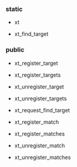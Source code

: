 

### static

* xt

* xt_find_target


### public

* xt_register_target
* xt_register_targets
* xt_unregister_target
* xt_unregister_targets

* xt_request_find_target




* xt_register_match
* xt_register_matches
* xt_unregister_match
* xt_unregister_matches